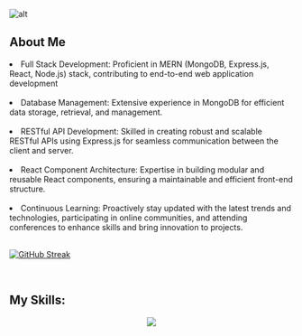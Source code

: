 ![alt](https://i.ibb.co/hg3x012/Git-Profile-Banner.png)

<h2>About Me</h2>
<li>Full Stack Development: Proficient in MERN (MongoDB, Express.js, React, Node.js) stack, contributing to end-to-end web application development</li><br>

<li>Database Management: Extensive experience in MongoDB for efficient data storage, retrieval, and management.</li><br>
<li>RESTful API Development: Skilled in creating robust and scalable RESTful APIs using Express.js for seamless communication between the client and server.</li><br>
<li>React Component Architecture: Expertise in building modular and reusable React components, ensuring a maintainable and efficient front-end structure.</li><br>
<li>Continuous Learning: Proactively stay updated with the latest trends and technologies, participating in online communities, and attending conferences to enhance skills and bring innovation to projects.</li>
<br>


[![GitHub Streak](https://github-readme-streak-stats.herokuapp.com?user=rabiulrobi2023&theme=dark&hide_border=true&border_radius=5&date_format=M%20j%5B%2C%20Y%5D&exclude_days=Sun%2CSat&card_width=494)](https://git.io/streak-stats)  

<br>


<h2>My Skills:</h2></h2>
<p align="center">
  <a href="https://skillicons.dev">
    <img src="https://skillicons.dev/icons?i=html,css,tailwind,react,firebase,nodejs,express,mongodb,git" />
  </a>
</p>



